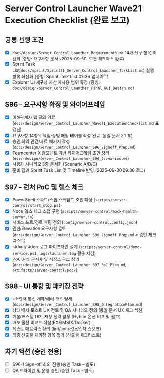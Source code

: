 # Server Control Launcher Wave21 Execution Checklist (완료 보고)

## 공통 선행 조건
- [x] `docs/design/Server_Control_Launcher_Requirements.md` 14개 요구 항목 최신화 (증빙: 요구사항 문서 v2025-09-30, 모든 체크박스 완료)
- [x] Sprint Task List(`docs/sprint/Sprint21_Server_Control_Launcher_TaskList.md`) 실행 항목 최신화 (증빙: Sprint Task List 09:36 업데이트)
- [x] Explorer UI 재구성 자산 재사용 범위 확정 (증빙: `docs/design/Server_Control_Launcher_Final_GUI_Design.md`)

## S96 – 요구사항 확정 및 와이어프레임
- [x] 이해관계자 맵 정의 완료 (`docs/design/Server_Control_Launcher_Wave21_ExecutionChecklist.md` 표 갱신)
- [x] 요구사항 14항목 책임·증빙 매핑 테이블 작성 완료 (동일 문서 3.1 표)
- [x] 승인 회의 안건/자료 패키지 작성 (`docs/design/Server_Control_Launcher_S96_Signoff_Prep.md`)
- [x] Teamcenter X 컴포넌트 기반 와이어프레임 초안 정리 (`docs/design/Server_Control_Launcher_S96_Scenarios.md`)
- [x] 사용자 시나리오 3종 문서화 (Scenario A/B/C)
- [x] 준비 결과 Sprint Task List 및 Timeline 반영 (2025-09-30 09:36 로그)

## S97 – 런처 PoC 및 헬스 체크
- [x] PowerShell 스타트/스톱 스크립트 초안 작성 (`scripts/server-control/start_stop.ps1`)
- [x] Node 헬스 체크 스텁 구현 (`scripts/server-control/mock-health-server.js`)
- [x] 서비스 포트/경로 매핑 정의 (`config/server-control.config.json`)
- [x] 권한/Elevation 요구사항 검토 (`docs/design/Server_Control_Launcher_S96_Signoff_Prep.md` > 승인 체크리스트)
- [x] stdout/stderr 로그 파이프라인 설계 (`scripts/server-control/demo-service.ps1`, `logs/launcher.log` 활용 지침)
- [x] PoC 결과 문서화 및 저장소 구조 정의 (`docs/design/Server_Control_Launcher_S97_PoC_Plan.md`, `artifacts/server-control/poc/`)

## S98 – UI 통합 및 패키징 전략
- [x] UI-런처 통신 계약/에러 코드 명세 (`docs/design/Server_Control_Launcher_S98_IntegrationPlan.md`)
- [x] 상태 배지·토스트 UX 검토 및 QA 시나리오 정의 (동일 문서 UX 체크 섹션)
- [x] 기본/커스텀 URL 저장 전략 결정 (Hybrid 옵션 비교 및 권고)
- [x] 배포 옵션 비교표 작성(EXE/MSIX/Docker)
- [x] 테스트 매트릭스 정의 (lint/unit/e2e/런처 스모크)
- [x] 최종 산출물 패키징 항목 정의 (산출물 체크리스트)

## 차기 액션 (승인 전용)
- [ ] S96-1 Sign-off 회의 진행 (승인 Task – 별도)
- [ ] QA 드라이런 및 운영 승인 (승인 Task – 별도)